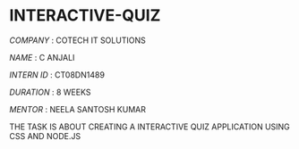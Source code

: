 # INTERACTIVE-QUIZ

*COMPANY* : COTECH IT SOLUTIONS

*NAME* : C ANJALI

*INTERN ID* : CT08DN1489

*DURATION* : 8 WEEKS

*MENTOR* : NEELA SANTOSH KUMAR

THE TASK IS ABOUT CREATING A INTERACTIVE QUIZ APPLICATION USING CSS AND NODE.JS 
